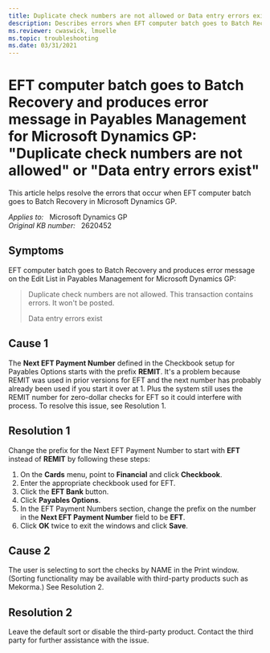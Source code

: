 ```yaml
---
title: Duplicate check numbers are not allowed or Data entry errors exist error
description: Describes errors when EFT computer batch goes to Batch Recovery in Payables Management for Microsoft Dynamics GP.
ms.reviewer: cwaswick, lmuelle
ms.topic: troubleshooting
ms.date: 03/31/2021
---
```

# EFT computer batch goes to Batch Recovery and produces error message in Payables Management for Microsoft Dynamics GP: "Duplicate check numbers are not allowed" or "Data entry errors exist"

This article helps resolve the errors that occur when EFT computer batch goes to Batch Recovery in Microsoft Dynamics GP.

_Applies to:_ &nbsp; Microsoft Dynamics GP  
_Original KB number:_ &nbsp; 2620452

## Symptoms

EFT computer batch goes to Batch Recovery and produces error message on the Edit List in Payables Management for Microsoft Dynamics GP:

>Duplicate check numbers are not allowed.
This transaction contains errors. It won't be posted.
>
>Data entry errors exist

## Cause 1

The **Next EFT Payment Number** defined in the Checkbook setup for Payables Options starts with the prefix **REMIT**. It's a problem because REMIT was used in prior versions for EFT and the next number has probably already been used if you start it over at 1. Plus the system still uses the REMIT number for zero-dollar checks for EFT so it could interfere with process. To resolve this issue, see Resolution 1.

## Resolution 1

Change the prefix for the Next EFT Payment Number to start with **EFT** instead of **REMIT** by following these steps:

1. On the **Cards** menu, point to **Financial** and click **Checkbook**.
2. Enter the appropriate checkbook used for EFT.
3. Click the **EFT Bank** button.
4. Click **Payables Options**.
5. In the EFT Payment Numbers section, change the prefix on the number in the **Next EFT Payment Number** field to be **EFT**.
6. Click **OK** twice to exit the windows and click **Save**.

## Cause 2

The user is selecting to sort the checks by NAME in the Print window. (Sorting functionality may be available with third-party products such as Mekorma.) See Resolution 2.

## Resolution 2

Leave the default sort or disable the third-party product. Contact the third party for further assistance with the issue.
